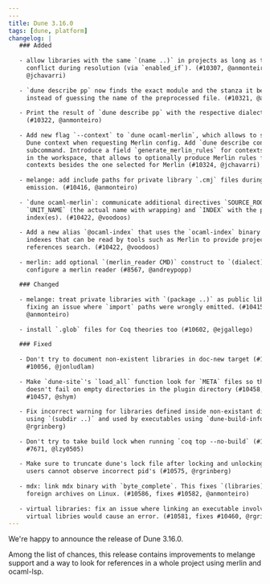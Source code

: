 ```yaml
---
---
title: Dune 3.16.0
tags: [dune, platform]
changelog: |
   ### Added
   
   - allow libraries with the same `(name ..)` in projects as long as they don't
     conflict during resolution (via `enabled_if`). (#10307, @anmonteiro,
     @jchavarri)
   
   - `dune describe pp` now finds the exact module and the stanza it belongs to,
     instead of guessing the name of the preprocessed file. (#10321, @anmonteiro)
   
   - Print the result of `dune describe pp` with the respective dialect printer.
     (#10322, @anmonteiro)
   
   - Add new flag `--context` to `dune ocaml-merlin`, which allows to select a
     Dune context when requesting Merlin config. Add `dune describe contexts`
     subcommand. Introduce a field `generate_merlin_rules` for contexts declared
     in the workspace, that allows to optionally produce Merlin rules for other
     contexts besides the one selected for Merlin (#10324, @jchavarri)
   
   - melange: add include paths for private library `.cmj` files during JS
     emission. (#10416, @anmonteiro)
   
   - `dune ocaml-merlin`: communicate additional directives `SOURCE_ROOT`,
     `UNIT_NAME` (the actual name with wrapping) and `INDEX` with the paths to the
     index(es). (#10422, @voodoos)
   
   - Add a new alias `@ocaml-index` that uses the `ocaml-index` binary to generate
     indexes that can be read by tools such as Merlin to provide project-wide
     references search. (#10422, @voodoos)
   
   - merlin: add optional `(merlin_reader CMD)` construct to `(dialect)` stanza to
     configure a merlin reader (#8567, @andreypopp)
   
   ### Changed
   
   - melange: treat private libraries with `(package ..)` as public libraries,
     fixing an issue where `import` paths were wrongly emitted. (#10415,
     @anmonteiro)
   
   - install `.glob` files for Coq theories too (#10602, @ejgallego)
   
   ### Fixed
   
   - Don't try to document non-existent libraries in doc-new target (#10319, fixes
     #10056, @jonludlam)
   
   - Make `dune-site`'s `load_all` function look for `META` files so that it
     doesn't fail on empty directories in the plugin directory (#10458, fixes
     #10457, @shym)
   
   - Fix incorrect warning for libraries defined inside non-existant directories
     using `(subdir ..)` and used by executables using `dune-build-info` (#10525,
     @rgrinberg)
   
   - Don't try to take build lock when running `coq top --no-build` (#10547, fixes
     #7671, @lzy0505)
   
   - Make sure to truncate dune's lock file after locking and unlocking so that
     users cannot observe incorrect pid's (#10575, @rgrinberg)
   
   - mdx: link mdx binary with `byte_complete`. This fixes `(libraries)` with
     foreign archives on Linux. (#10586, fixes #10582, @anmonteiro)
   
   - virtual libraries: fix an issue where linking an executable involving several
     virtual libries would cause an error. (#10581, fixes #10460, @rgrinberg)
---
```


We're happy to announce the release of Dune 3.16.0.

Among the list of chances, this release contains improvements to melange
support and a way to look for references in a whole project using merlin and
ocaml-lsp.
